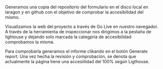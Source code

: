 Generamos una copia del repositorio del formulario en el disco local en laragon y en github con el objetivo de comprobar la accesibilidad del mismo.

Visualizamos la web del proyecto a través de Go Live en nuestro navegador. A través de la herramienta de inspeccionar nos dirigimos a la pestaña de lightouse y dejando solo marcada la categpría de accesibilidad comprobamos la misma.

Para comprobarla generamos el informe clikando en el botón Generate report. 
Una vez hecha la revisión y comprobación, se denota que actualmente la página tiene una accesiilidad del 100% según Ligthouse.
